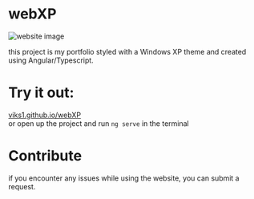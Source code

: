 # webXP
<img alt="website image" src="https://github.com/viks1/webXP/assets/20116149/2d017533-8a36-406e-b04d-56c6c1959640">

this project is my portfolio styled with a Windows XP theme and created using Angular/Typescript.
# Try it out:
[viks1.github.io/webXP](https://viks1.github.io/webXP)  
or open up the project and run `ng serve` in the terminal
# Contribute
if you encounter any issues while using the website, you can submit a request.
